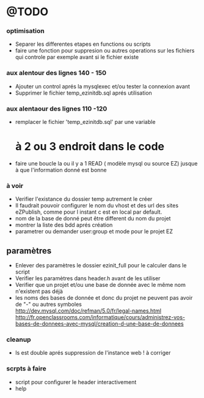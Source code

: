 # @TODO 

### optimisation
* Separer les differentes etapes en functions ou scripts
* faire une fonction pour suppresion ou autres operations sur les fichiers qui controle par exemple avant si le fichier existe

### aux alentour des lignes 140 - 150
* Ajouter un control aprés la mysqlexec et/ou tester la connexion avant
* Supprimer le fichier temp\_ezinitdb.sql aprés utilisation

### aux alentaour des lignes 110 -120
* remplacer le fichier 'temp\_ezinitdb.sql' par une variable
    # à 2 ou 3 endroit dans le code
* faire une boucle la ou il y a 1 READ ( modèle mysql ou source EZ) jusque à que l'information donné est bonne

### à voir
* Verifier l'existance du dossier temp autrement le créer
* Il faudrait pouvoir configurer le nom du vhost et des url des sites eZPublish, comme pour l instant c est en local par default.
* nom de la base de donné peut être different du nom du projet
* montrer la liste des bdd aprés création
* parametrer ou demander user:group et mode pour le projet EZ

## paramètres
* Enlever des paramètres le dossier ezinit\_full pour le calculer dans le script
* Verifier les paramètres dans header.h avant de les utiliser
* Verifier que un projet et/ou une base de donnée avec le même nom n'existent pas déjà
* les noms des bases de donnée et donc du projet ne peuvent pas avoir de "-" ou autres symboles
  http://dev.mysql.com/doc/refman/5.0/fr/legal-names.html
  http://fr.openclassrooms.com/informatique/cours/administrez-vos-bases-de-donnees-avec-mysql/creation-d-une-base-de-donnees

### cleanup
* ls est double aprés suppression de l'instance web ! à corriger

### scrpts à faire
* script pour configurer le header interactivement
* help
